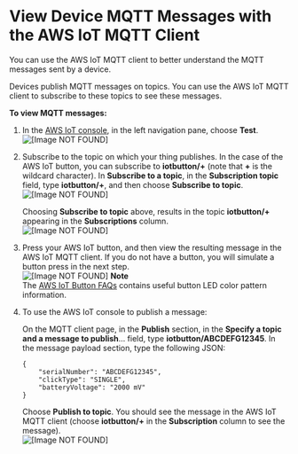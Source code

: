 # View Device MQTT Messages with the AWS IoT MQTT Client<a name="view-mqtt-messages"></a>

You can use the AWS IoT MQTT client to better understand the MQTT messages sent by a device\.

Devices publish MQTT messages on topics\. You can use the AWS IoT MQTT client to subscribe to these topics to see these messages\.

**To view MQTT messages:**

1. In the [AWS IoT console](https://console.aws.amazon.com/iot/home), in the left navigation pane, choose **Test**\.  
![\[Image NOT FOUND\]](http://alpha-docs-aws.amazon.com/iot/latest/developerguide/images/choose-test.png)

1. Subscribe to the topic on which your thing publishes\. In the case of the AWS IoT button, you can subscribe to **iotbutton/\+** \(note that **\+** is the wildcard character\)\. In **Subscribe to a topic**, in the **Subscription topic** field, type **iotbutton/\+**, and then choose **Subscribe to topic**\.  
![\[Image NOT FOUND\]](http://alpha-docs-aws.amazon.com/iot/latest/developerguide/images/subscribe-button-topic.png)

   Choosing **Subscribe to topic** above, results in the topic **iotbutton/\+** appearing in the **Subscriptions** column\.  
![\[Image NOT FOUND\]](http://alpha-docs-aws.amazon.com/iot/latest/developerguide/images/subscribed-button-topic.png)

1. Press your AWS IoT button, and then view the resulting message in the AWS IoT MQTT client\. If you do not have a button, you will simulate a button press in the next step\.  
![\[Image NOT FOUND\]](http://alpha-docs-aws.amazon.com/iot/latest/developerguide/images/receive-mqtt-message.png)
**Note**  
The [AWS IoT Button FAQs](https://aws.amazon.com/iotbutton/faq) contains useful button LED color pattern information\.

1. To use the AWS IoT console to publish a message:

   On the MQTT client page, in the **Publish** section, in the **Specify a topic and a message to publish**… field, type **iotbutton/ABCDEFG12345**\. In the message payload section, type the following JSON:

   ```
   {
       "serialNumber": "ABCDEFG12345",
       "clickType": "SINGLE",
       "batteryVoltage": "2000 mV"
   }
   ```

   Choose **Publish to topic**\. You should see the message in the AWS IoT MQTT client \(choose **iotbutton/\+** in the **Subscription** column to see the message\)\.  
![\[Image NOT FOUND\]](http://alpha-docs-aws.amazon.com/iot/latest/developerguide/images/publish-to-topic.png)